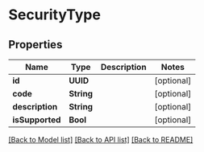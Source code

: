 # SecurityType

## Properties
Name | Type | Description | Notes
------------ | ------------- | ------------- | -------------
**id** | **UUID** |  | [optional] 
**code** | **String** |  | [optional] 
**description** | **String** |  | [optional] 
**isSupported** | **Bool** |  | [optional] 

[[Back to Model list]](../README.md#models) [[Back to API list]](../README.md#api-endpoints) [[Back to README]](../README.md)


